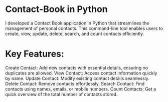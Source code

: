 # Contact-Book in Python

I developed a Contact Book application in Python that streamlines the management of personal contacts. This command-line tool enables users to create, view, update, delete, search, and count contacts efficiently.

# Key Features:

Create Contact: Add new contacts with essential details, ensuring no duplicates are allowed.
View Contact: Access contact information quickly by name.
Update Contact: Modify existing contact details seamlessly.
Delete Contact: Remove contacts effortlessly.
Search Contact: Find contacts using names, emails, or mobile numbers.
Count Contacts: Get a quick overview of the total number of contacts stored.
